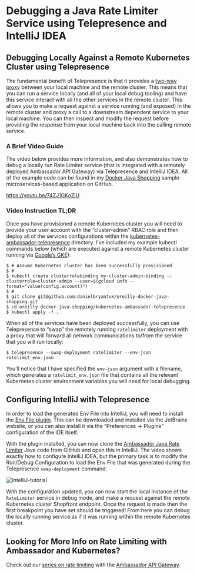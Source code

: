 # Debugging a Java Rate Limiter Service using Telepresence and IntelliJ IDEA 

## Debugging Locally Against a Remote Kubernetes Cluster using Telepresence 

The fundamental benefit of Telepresence is that it provides a [two-way proxy](https://www.telepresence.io/discussion/why-telepresence#a-fast-development-cycle-with-telepresence) between your local machine and the remote cluster. This means that you can run a service locally (and all of your local debug tooling) and have this service interact with all the other services in the remote cluster. This allows you to make a request against a service running (and exposed) in the remote cluster and proxy a call to a downstream dependent service to your local machine. You can then inspect and modify the request before providing the response from your local machine back into the calling remote service.

### A Brief Video Guide 

The video below provides more information, and also demonstrates how to debug a locally run Rate Limiter service (that is integrated with a remotely deployed Ambassador API Gateway) via Telepresence and IntelliJ IDEA. All of the example code can be found in my [Docker Java Shopping](https://github.com/danielbryantuk/oreilly-docker-java-shopping) sample microservices-based application on GitHub. 

https://youtu.be/74ZJ1GKoZiU

### Video Instruction TL;DR

Once you have provisioned a remote Kubernetes cluster you will need to provide your user account with the “cluster-admin” RBAC role and then deploy all of the services configurations within the [kubernetes-ambassador-telepresence](https://github.com/danielbryantuk/oreilly-docker-java-shopping/tree/master/kubernetes-ambassador-telepresence) directory. I’ve included my example kubectl commands below (which are executed against a remote Kubernetes cluster running via [Google’s GKE](https://cloud.google.com/kubernetes-engine/)):

```
$ # Assume Kubernetes cluster has been successfully provisioned
$ #
$ kubectl create clusterrolebinding my-cluster-admin-binding --clusterrole=cluster-admin --user=$(gcloud info --format="value(config.account)")
$ #
$ git clone git@github.com:danielbryantuk/oreilly-docker-java-shopping.git
$ cd oreilly-docker-java-shopping/kubernetes-ambassador-telepresence
$ kubectl apply -f .
```

When all of the services have been deployed successfully, you can use Telepresence to “swap” the remotely running `ratelimiter` deployment with a proxy that will forward all network communications to/from the service that you will run locally:

```
$ telepresence --swap-deployment ratelimiter --env-json ratelimit_env.json
```

You’ll notice that I have specified the `env-json` argument with a filename, which generates a `ratelimit_env.json` file that contains all the relevant Kubernetes cluster environment variables you will need for local debugging. 

## Configuring IntelliJ with Telepresence 

In order to load the generated Env File into IntelliJ, you will need to install the [Env File plugin](https://plugins.jetbrains.com/plugin/7861-env-file). This can be downloaded and installed via the JetBrains website, or you can also install it via the “Preferences -> Plugins” configuration of the IDE itself.

With the plugin installed, you can now clone the [Ambassador Java Rate Limiter](https://github.com/danielbryantuk/ambassador-java-rate-limiter) Java code from GitHub and open this in IntelliJ. The video shows exactly how to configure IntelliJ IDEA, but the primary task is to modify the Run/Debug Configuration to load the Env File that was generated during the Telepresence `swap-deployment` command:

![intelliJ-tutorial](https://www.datawire.io/wp-content/uploads/2018/07/intelliJ-tutorial.png)

With the configuration updated, you can now start the local instance of the `RateLimiter` service in debug mode, and make a request against the remote Kubernetes cluster Shopfront endpoint. Once the request is made then the first breakpoint you have set should be triggered! From here you can debug the locally running service as if it was running within the remote Kubernetes cluster.

## Looking for More Info on Rate Limiting with Ambassador and Kubernetes? 

Check out our [series on rate limiting](https://blog.getambassador.io/tagged/rate-limit-series) with the [Ambassador API Gateway](https://www.getambassador.io/). 
